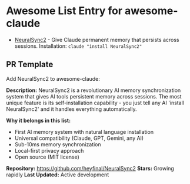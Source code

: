 # Awesome List Entry for awesome-claude

- [NeuralSync2](https://github.com/heyfinal/NeuralSync2) - Give Claude permanent memory that persists across sessions. Installation: `claude "install NeuralSync2"`

## PR Template

Add NeuralSync2 to awesome-claude:

**Description:**
NeuralSync2 is a revolutionary AI memory synchronization system that gives AI tools persistent memory across sessions. The most unique feature is its self-installation capability - you just tell any AI 'install NeuralSync2' and it handles everything automatically.

**Why it belongs in this list:**
- First AI memory system with natural language installation
- Universal compatibility (Claude, GPT, Gemini, any AI)
- Sub-10ms memory synchronization
- Local-first privacy approach
- Open source (MIT license)

**Repository:** https://github.com/heyfinal/NeuralSync2
**Stars:** Growing rapidly
**Last Updated:** Active development

